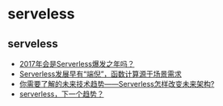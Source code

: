 # serveless

## serveless

- [2017年会是Serverless爆发之年吗？](http://www.infoq.com/cn/news/2017/04/2017-Serverless)
- [Serverless发展早有“端倪”，函数计算源于场景需求](http://www.infoq.com/cn/news/2017/05/Serverless-Function-calculation)
- [你需要了解的未来技术趋势——Serverless怎样改变未来架构?](https://www.zhihu.com/question/50781104)
- [serverless，下一个趋势？](https://www.jianshu.com/p/a166fc8cdcb0)